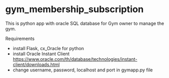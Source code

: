 # gym_membership_subscription
This is python app with oracle SQL database for Gym owner to manage the gym.

Requirements
- install Flask, cx_Oracle for python
- install Oracle Instant Client https://www.oracle.com/th/database/technologies/instant-client/downloads.html
- change username, password, localhost and port in gymapp.py file
